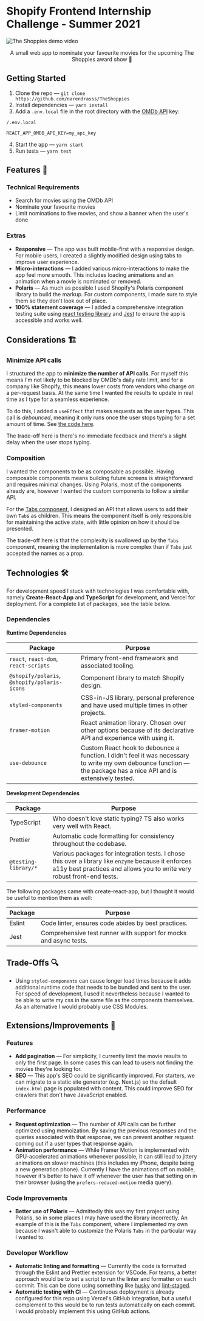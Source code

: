 # Shopify Frontend Internship Challenge - Summer 2021

![The Shoppies demo video](demo.gif)

<p align="center">
A small web app to nominate your favourite movies for the upcoming The Shoppies award show 🎉
</p>

## Getting Started

1. Clone the repo — `git clone https://github.com/narendrasss/TheShoppies`
2. Install dependencies — `yarn install`
3. Add a `.env.local` file in the root directory with the [OMDb API](http://www.omdbapi.com/) key:

```
/.env.local

REACT_APP_OMDB_API_KEY=my_api_key
```

4. Start the app — `yarn start`
5. Run tests — `yarn test`

## Features 🎊

### Technical Requirements

- Search for movies using the OMDb API
- Nominate your favourite movies
- Limit nominations to five movies, and show a banner when the user's done

### Extras

- **Responsive** — The app was built mobile-first with a responsive design. For mobile users, I created a slightly modified design using tabs to improve user experience.
- **Micro-interactions** — I added various micro-interactions to make the app feel more smooth. This includes loading animations and an animation when a movie is nominated or removed.
- **Polaris** — As much as possible I used Shopify's Polaris component library to build the markup. For custom components, I made sure to style them so they don't look out of place.
- **100% statement coverage** — I added a comprehensive integration testing suite using [react testing library](https://testing-library.com/docs/react-testing-library/intro/) and [Jest](https://jestjs.io/) to ensure the app is accessible and works well.

## Considerations 🏗

### Minimize API calls

I structured the app to **minimize the number of API calls**. For myself this means I'm not likely to be blocked by OMDb's daily rate limit, and for a company like Shopify, this means lower costs from vendors who charge on a per-request basis. At the same time I wanted the results to update in real time as I type for a seamless experience.

To do this, I added a `useEffect` that makes requests as the user types. This call is _debounced_, meaning it only runs once the user stops typing for a set amount of time. See [the code here](https://github.com/narendrasss/TheShoppies/blob/a814412df2279abeb62493745afa2eea03a8a08a/src/components/MovieResults.tsx#L42-L52).

The trade-off here is there's no immediate feedback and there's a slight delay when the user stops typing.

### Composition

I wanted the components to be as composable as possible. Having composable components means building future screens is straightforward and requires minimal changes. Using Polaris, most of the components already are, however I wanted the custom components to follow a similar API.

For the [Tabs component](src/components/Tabs.tsx), I designed an API that allows users to add their own `Tab`s as children. This means the component itself is only responsible for maintaining the active state, with little opinion on how it should be presented.

The trade-off here is that the complexity is swallowed up by the `Tabs` component, meaning the implementation is more complex than if `Tabs` just accepted the names as a prop.

## Technologies 🛠

For development speed I stuck with technologies I was comfortable with, namely **Create-React-App** and **TypeScript** for development, and Vercel for deployment. For a complete list of packages, see the table below.

### Dependencies

**Runtime Dependencies**

| Package                                      | Purpose                                                                                                                                                            |
| -------------------------------------------- | ------------------------------------------------------------------------------------------------------------------------------------------------------------------ |
| `react`, `react-dom`, `react-scripts`        | Primary front-end framework and associated tooling.                                                                                                                |
| `@shopify/polaris`, `@shopify/polaris-icons` | Component library to match Shopify design.                                                                                                                         |
| `styled-components`                          | CSS-in-JS library, personal preference and have used multiple times in other projects.                                                                             |
| `framer-motion`                              | React animation library. Chosen over other options because of its declarative API and experience with using it.                                                    |
| `use-debounce`                               | Custom React hook to debounce a function. I didn't feel it was necessary to write my own debounce function — the package has a nice API and is extensively tested. |

**Development Dependencies**

| Package              | Purpose                                                                                                                                                                        |
| -------------------- | ------------------------------------------------------------------------------------------------------------------------------------------------------------------------------ |
| TypeScript           | Who doesn't love static typing? TS also works very well with React.                                                                                                            |
| Prettier             | Automatic code formatting for consistency throughout the codebase.                                                                                                             |
| `@testing-library/*` | Various packages for integration tests. I chose this over a library like `enzyme` because it enforces a11y best practices and allows you to write very robust front-end tests. |

The following packages came with create-react-app, but I thought it would be useful to mention them as well:

| Package | Purpose                                                           |
| ------- | ----------------------------------------------------------------- |
| Eslint  | Code linter, ensures code abides by best practices.               |
| Jest    | Comprehensive test runner with support for mocks and async tests. |

## Trade-Offs 🔍

- Using `styled-components` can cause longer load times because it adds additional runtime code that needs to be bundled and sent to the user. For speed of development, I used it nevertheless because I wanted to be able to write my css in the same file as the components themselves. As an alternative I would probably use CSS Modules.

## Extensions/Improvements 🤔

### Features

- **Add pagination** — For simplicity, I currently limit the movie results to only the first page. In some cases this can lead to users not finding the movies they're looking for.
- **SEO** — This app's SEO could be significantly improved. For starters, we can migrate to a static site generator (e.g. Next.js) so the default `index.html` page is populated with content. This could improve SEO for crawlers that don't have JavaScript enabled.

### Performance

- **Request optimization** — The number of API calls can be further optimized using memoization. By saving the previous responses and the queries associated with that response, we can prevent another request coming out if a user types that response again.
- **Animation performance** — While Framer Motion is implemented with GPU-accelerated animations whenever possible, it can still lead to jittery animations on slower machines (this includes my iPhone, despite being a new generation phone). Currently I have the animations off on mobile, however it's better to have it off whenever the user has that setting on in their browser (using the `prefers-reduced-motion` media query).

### Code Improvements

- **Better use of Polaris** — Admittedly this was my first project using Polaris, so in some places I may have used the library incorrectly. An example of this is the `Tabs` component, where I implemented my own because I wasn't able to customize the Polaris `Tabs` in the particular way I wanted to.

### Developer Workflow

- **Automatic linting and formatting** — Currently the code is formatted through the Eslint and Prettier extension for VSCode. For teams, a better approach would be to set a script to run the linter and formatter on each commit. This can be done using something like [husky](https://github.com/typicode/husky) and [lint-staged](https://github.com/okonet/lint-staged).
- **Automatic testing with CI** — Continuous deployment is already configured for this repo using Vercel's GitHub integration, but a useful complement to this would be to run tests automatically on each commit. I would probably implement this using GitHub actions.
